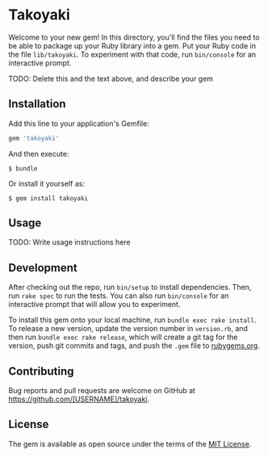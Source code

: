 # Takoyaki

Welcome to your new gem! In this directory, you'll find the files you need to be able to package up your Ruby library into a gem. Put your Ruby code in the file `lib/takoyaki`. To experiment with that code, run `bin/console` for an interactive prompt.

TODO: Delete this and the text above, and describe your gem

## Installation

Add this line to your application's Gemfile:

```ruby
gem 'takoyaki'
```

And then execute:

    $ bundle

Or install it yourself as:

    $ gem install takoyaki

## Usage

TODO: Write usage instructions here

## Development

After checking out the repo, run `bin/setup` to install dependencies. Then, run `rake spec` to run the tests. You can also run `bin/console` for an interactive prompt that will allow you to experiment.

To install this gem onto your local machine, run `bundle exec rake install`. To release a new version, update the version number in `version.rb`, and then run `bundle exec rake release`, which will create a git tag for the version, push git commits and tags, and push the `.gem` file to [rubygems.org](https://rubygems.org).

## Contributing

Bug reports and pull requests are welcome on GitHub at https://github.com/[USERNAME]/takoyaki.


## License

The gem is available as open source under the terms of the [MIT License](http://opensource.org/licenses/MIT).

